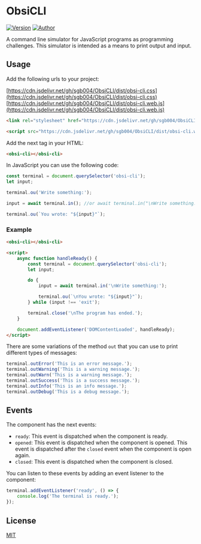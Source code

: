 # ObsiCLI

[![Version](https://img.shields.io/badge/version-2.0.0-blue.svg)](https://github.com/sgb004/ObsiCLI)
[![Author](https://img.shields.io/badge/author-sgb004-green.svg)](https://sgb004.com)

A command line simulator for JavaScript programs as programming challenges. This simulator is intended as a means to print output and input.

## Usage

Add the following urls to your project:

[https://cdn.jsdelivr.net/gh/sgb004/ObsiCLI/dist/obsi-cli.css](https://cdn.jsdelivr.net/gh/sgb004/ObsiCLI/dist/obsi-cli.css)
[https://cdn.jsdelivr.net/gh/sgb004/ObsiCLI/dist/obsi-cli.web.js](https://cdn.jsdelivr.net/gh/sgb004/ObsiCLI/dist/obsi-cli.web.js)

```html
<link rel="stylesheet" href="https://cdn.jsdelivr.net/gh/sgb004/ObsiCLI/dist/obsi-cli.css" />

<script src="https://cdn.jsdelivr.net/gh/sgb004/ObsiCLI/dist/obsi-cli.web.js"></script>
```

Add the next tag in your HTML:

```html
<obsi-cli></obsi-cli>
```

In JavaScript you can use the following code:

```javascript
const terminal = document.querySelector('obsi-cli');
let input;

terminal.ou('Write something:');

input = await terminal.in(); //or await terminal.in("\nWrite something:"); if you want to add a prompt

terminal.ou(`You wrote: "${input}"`);
```

### Example

```html
<obsi-cli></obsi-cli>

<script>
	async function handleReady() {
		const terminal = document.querySelector('obsi-cli');
		let input;

		do {
			input = await terminal.in('\nWrite something:');

			terminal.ou(`\nYou wrote: "${input}"`);
		} while (input !== 'exit');

		terminal.close('\nThe program has ended.');
	}

	document.addEventListener('DOMContentLoaded', handleReady);
</script>
```

There are some variations of the method `out` that you can use to print different types of messages:

```javascript
terminal.outError('This is an error message.');
terminal.outWarning('This is a warning message.');
terminal.outWarn('This is a warning message.');
terminal.outSuccess('This is a success message.');
terminal.outInfo('This is an info message.');
terminal.outDebug('This is a debug message.');
```

## Events

The component has the next events:

-   `ready`: This event is dispatched when the component is ready.
-   `opened`: This event is dispatched when the component is opened. This event is dispatched after the `closed` event when the component is open again.
-   `closed`: This event is dispatched when the component is closed.

You can listen to these events by adding an event listener to the component:

```javascript
terminal.addEventListener('ready', () => {
	console.log('The terminal is ready.');
});
```

## License

[MIT](LICENSE)
